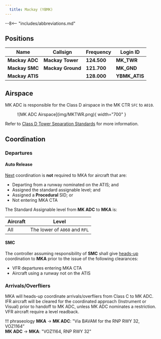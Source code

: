 ```yaml
---
  title: Mackay (YBMK)
---
```


--8<-- "includes/abbreviations.md"

## Positions
| Name | Callsign | Frequency | Login ID |
| ---- | -------- | --------- | ---------------- |
| **Mackay ADC** | **Mackay Tower** | **124.500** | **MK_TWR** |
| **Mackay SMC** | **Mackay Ground** | **121.700** | **MK_GND** |
| **Mackay ATIS** |    | **128.000** | **YBMK_ATIS** |

## Airspace
MK ADC is responsible for the Class D airspace in the MK CTR `SFC` to `A010`.

<figure markdown>
![MK ADC Airspace](img/MKTWR.png){ width="700" }
</figure>

Refer to [Class D Tower Separation Standards](../../../separation-standards/classd) for more information.

## Coordination
### Departures
#### Auto Release
[Next](../../controller-skills/coordination.md#next) coordination is **not** required to MKA for aircraft that are:   
- Departing from a runway nominated on the ATIS; and  
- Assigned the standard assignable level; and  
- Assigned a **Procedural** SID; or  
- Not entering MKA CTA

The Standard Assignable level from **MK ADC** to **MKA** is:

| Aircraft | Level |
| ------ | ----- |
| All | The lower of `A060` and `RFL` |

#### SMC
The controller assuming responsibility of **SMC** shall give [heads-up](../../controller-skills/coordination.md#airways-clearance) coordination to **MKA** prior to the issue of the following clearances:  

- VFR departures entering MKA CTA
- Aircraft using a runway not on the ATIS

### Arrivals/Overfliers
MKA will heads-up coordinate arrivals/overfliers from Class C to MK ADC.  
IFR aircraft will be cleared for the coordinated approach (Instrument or Visual) prior to handoff to MK ADC, unless MK ADC nominates a restriction.  
VFR aircraft require a level readback.

!!! phraseology
    <span class="hotline">**MKA** -> **MK ADC**</span>: "Via BAVAM for the RNP RWY 32, VOZ1164”  
    <span class="hotline">**MK ADC** -> **MKA**</span>: "VOZ1164, RNP RWY 32"  